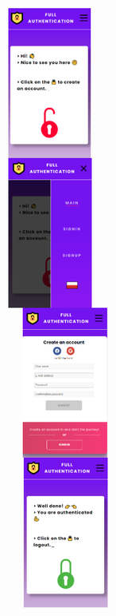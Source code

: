 <div style = "width: 200px; heigth: 400px; margin: 0 auto;">
    <img src="src/assets/shots/mobile_main.png" height="300px" align="left">
    <img src="src/assets/shots/mobile_side.png" height="300px" align="left">
    <img src="src/assets/shots/mobile_signup.png" height="300px" align="right">
    <img src="src/assets/shots/mobile_main_auth.png" height="300px" align="right">
</div>
